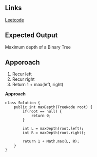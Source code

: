 ## Links
[Leetcode](https://leetcode.com/problems/maximum-depth-of-binary-tree/description/)

## Expected Output
Maximum depth of a Binary Tree

## Apporoach
1. Recur left
2. Recur right
3. Return 1 + max(left, right)

**Approach**
```
class Solution {
    public int maxDepth(TreeNode root) {
        if(root == null) {
            return 0;
        }

        int L = maxDepth(root.left);
        int R = maxDepth(root.right);

        return 1 + Math.max(L, R);
    }
}
```
